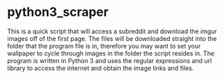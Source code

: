 # python3_scraper
This is a quick script that will access a subreddit and download the imgur images off of the first page.
The files will be downloaded straight into the folder that the program file is in, therefore you may want to set your wallpaper to cycle through images in the folder the script resides in. 
The program is written in Python 3 and uses the regular expressions and url library to access the internet and obtain the image links and files.
